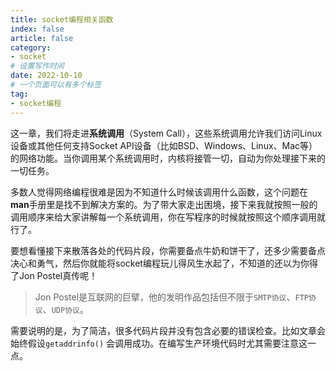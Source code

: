```yaml
---
title: socket编程相关函数
index: false
article: false
category:
- socket
# 设置写作时间
date: 2022-10-10
# 一个页面可以有多个标签
tag:
- socket编程
---
```


这一章，我们将走进**系统调用**（System Call），这些系统调用允许我们访问Linux设备或其他任何支持Socket API设备（比如BSD、Windows、Linux、Mac等）的网络功能。当你调用某个系统调用时，内核将接管一切，自动为你处理接下来的一切任务。

多数人觉得网络编程很难是因为不知道什么时候该调用什么函数，这个问题在**man**手册里是找不到解决方案的。为了带大家走出困境，接下来我就按照一般的调用顺序来给大家讲解每一个系统调用，你在写程序的时候就按照这个顺序调用就行了。

要想看懂接下来散落各处的代码片段，你需要备点牛奶和饼干了，还多少需要备点决心和勇气，然后你就能将socket编程玩儿得风生水起了，不知道的还以为你得了Jon Postel真传呢！

> Jon Postel是互联网的巨擘，他的发明作品包括但不限于`SMTP协议`、`FTP协议`、`UDP协议`。

需要说明的是，为了简洁，很多代码片段并没有包含必要的错误检查。比如文章会始终假设`getaddrinfo()` 会调用成功。在编写生产环境代码时尤其需要注意这一点。
